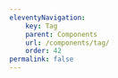 ```yaml
---
eleventyNavigation:
    key: Tag
    parent: Components
    url: /components/tag/
    order: 42
permalink: false
---
```

